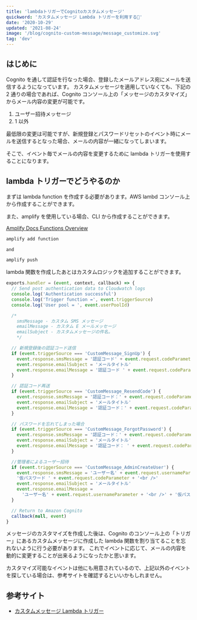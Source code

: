 ```yaml
---
title: 'lambdaトリガーでCognitoカスタムメッセージ'
quickword: 'カスタムメッセージ Lambda トリガーを利用する📮'
date: '2020-10-29'
updated: '2021-08-24'
image: '/blog/cognito-custom-message/message_customize.svg'
tag: 'dev'
---
```


## はじめに

Cognito を通して認証を行なった場合、登録したメールアドレス宛にメールを送信するようになっています。
カスタムメッセージを適用していなくても、下記の 2 通りの場合であれば、Cognito コンソール上の「メッセージのカスタマイズ」からメール内容の変更が可能です。

1. ユーザー招待メッセージ
2. 1 以外

最低限の変更は可能ですが、新規登録とパスワードリセットのイベント時にメールを送信するとなった場合、メールの内容が一緒になってしまいます。

そこで、イベント毎でメールの内容を変更するために lambda トリガーを使用することになります。

## lambda トリガーでどうやるのか

まずは lambda function を作成する必要があります。AWS lambd コンソール上から作成することができます。

また、amplify を使用している場合、CLI から作成することができます。

[Amplify Docs Functions Overview](https://docs.amplify.aws/cli/function#function-templates)

```bash
amplify add function

and

amplify push
```

lambda 関数を作成したあとはカスタムロジックを追加することができます。

```javascript
exports.handler = (event, context, callback) => {
  // Send post authentication data to Cloudwatch logs
  console.log('Authentication successful')
  console.log('Trigger function =', event.triggerSource)
  console.log('User pool = ', event.userPoolId)

  /*
	smsMessage - カスタム SMS メッセージ
	emailMessage - カスタム E メールメッセージ
	emailSubject - カスタムメッセージの件名。
	*/

  // 新規登録後の認証コード送信
  if (event.triggerSource === 'CustomMessage_SignUp') {
    event.response.smsMessage = '認証コード' + event.request.codeParameter
    event.response.emailSubject = 'メールタイトル'
    event.response.emailMessage = '認証コード ' + event.request.codeParameter
  }

  // 認証コード再送
  if (event.triggerSource === 'CustomMessage_ResendCode') {
    event.response.smsMessage = '認証コード：' + event.request.codeParameter + '<br />'
    event.response.emailSubject = 'メールタイトル'
    event.response.emailMessage = '認証コード：' + event.request.codeParameter + '<br />'
  }

  // パスワードを忘れてしまった場合
  if (event.triggerSource === 'CustomMessage_ForgotPassword') {
    event.response.smsMessage = '認証コード：' + event.request.codeParameter
    event.response.emailSubject = 'メールタイトル'
    event.response.emailMessage = '認証コード： ' + event.request.codeParameter
  }

  //管理者によるユーザー招待
  if (event.triggerSource === 'CustomMessage_AdminCreateUser') {
    event.response.smsMessage = 'ユーザー名' + event.request.usernameParameter + '<br />'
    '仮パスワード ' + event.request.codeParameter + '<br />'
    event.response.emailSubject = 'メールタイトル'
    event.response.emailMessage =
      'ユーザー名' + event.request.usernameParameter + '<br />' + '仮パスワード ' + event.request.codeParameter
  }

  // Return to Amazon Cognito
  callback(null, event)
}
```

メッセージのカスタマイズを作成した後は、Cognito のコンソール上の「トリガー」にあるカスタムメッセージに作成した lambda 関数を割り当てることを忘れないように行う必要があります。
これでイベントに応じて、メールの内容を動的に変更することが出来るようになったかと思います。

カスタマイズ可能なイベントは他にも用意されているので、上記以外のイベントを探している場合は、参考サイトを確認するといいかもしれません。

## 参考サイト

- [カスタムメッセージ Lambda トリガー](https://docs.aws.amazon.com/ja_jp/cognito/latest/developerguide/user-pool-lambda-custom-message.html)
